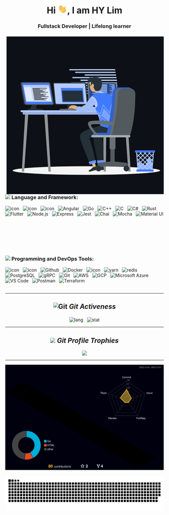 <h1 align="center">Hi <img src="https://raw.githubusercontent.com/ABSphreak/ABSphreak/master/gifs/Hi.gif" width="30px">, I am HY Lim </h1>
<h3 align="center">Fullstack Developer | Lifelong learner</h3>


<div>
<img align="right" src="./assets/coding_guy.gif" alt="adam-pw" /></p>

<div>

<h3>
<img src="https://media4.giphy.com/media/WFZvB7VIXBgiz3oDXE/giphy.gif" width="30px">&nbsp;Language and Framework:
</h3>

<div>
<img src="https://techstack-generator.vercel.app/ts-icon.svg" alt="icon" width="42" height="42" />
&nbsp;
<img src="https://techstack-generator.vercel.app/js-icon.svg" alt="icon" width="42" height="42" />
&nbsp;
<img src="https://techstack-generator.vercel.app/react-icon.svg" alt="icon" width="42" height="42" />
&nbsp;
<img height="42" src="https://user-images.githubusercontent.com/25181517/183890595-779a7e64-3f43-4634-bad2-eceef4e80268.png" alt="Angular" />
&nbsp;
<img height="42" src="https://user-images.githubusercontent.com/25181517/192149581-88194d20-1a37-4be8-8801-5dc0017ffbbe.png" alt="Go"  />
&nbsp;
<img height="42" src="https://user-images.githubusercontent.com/25181517/192106073-90fffafe-3562-4ff9-a37e-c77a2da0ff58.png" alt="C++" />
&nbsp;
<img height="42" src="https://user-images.githubusercontent.com/25181517/192106070-46255bcf-65e6-4c6b-a296-bf8d0d8fb2a7.png" alt="C" />
&nbsp;
<img height="42" src="https://user-images.githubusercontent.com/25181517/121405384-444d7300-c95d-11eb-959f-913020d3bf90.png" alt="C#" />
&nbsp;
<img height="42" src="https://user-images.githubusercontent.com/25181517/192599922-3a8ceb1c-ff1d-40bc-b73c-99ea1182d8ad.png" alt="Rust"  />
&nbsp;
<img height="42" src="https://user-images.githubusercontent.com/25181517/186150365-da1eccce-6201-487c-8649-45e9e99435fd.png" alt="Flutter" />
&nbsp;
<img height="42" src="https://user-images.githubusercontent.com/25181517/183568594-85e280a7-0d7e-4d1a-9028-c8c2209e073c.png" alt="Node.js" />
&nbsp;
<img height="42" src="https://user-images.githubusercontent.com/25181517/183859966-a3462d8d-1bc7-4880-b353-e2cbed900ed6.png" alt="Express" />
&nbsp;
<img height="42" src="https://user-images.githubusercontent.com/25181517/187955005-f4ca6f1a-e727-497b-b81b-93fb9726268e.png" alt="Jest" />
&nbsp;
<img height="42" src="https://user-images.githubusercontent.com/25181517/201476472-d2f5f644-cfc9-43e5-96d3-c8f40f18b5cb.png" alt="Chai"  />
&nbsp;
<img height="42" src="https://user-images.githubusercontent.com/25181517/201476630-f47cfff6-fdee-4ee1-9092-1793b71b1ca3.png" alt="Mocha"  />
&nbsp;
<img height="42" src="https://user-images.githubusercontent.com/25181517/189716630-fe6c084c-6c66-43af-aa49-64c8aea4a5c2.png" alt="Material UI" />
&nbsp;
</div>

</div>
<br>
<br>
<br>
<br>
<br>
<div>
<h3>
<img src="https://media2.giphy.com/media/bx3Cvt88j7PtM4SOaS/giphy.gif" width="30px">&nbsp;Programming and DevOps Tools:
</h3>

<div>
<img src="https://techstack-generator.vercel.app/raspberrypi-icon.svg" alt="icon" width="42" height="42" />
&nbsp;
<img src="https://techstack-generator.vercel.app/mysql-icon.svg" alt="icon" width="42" height="42" />
&nbsp;
<img src="https://techstack-generator.vercel.app/github-icon.svg" alt="Github" width="42" height="42" />
&nbsp;
<img src="https://techstack-generator.vercel.app/docker-icon.svg" alt="Docker" width="42" height="42" />
&nbsp;
<img src="https://techstack-generator.vercel.app/kubernetes-icon.svg" alt="icon" width="42" height="42" />
&nbsp;
<img height="42" src="https://user-images.githubusercontent.com/25181517/183049794-a3dfaddd-22ee-4ffe-b0b4-549ccd4879f9.png" alt="yarn" />
&nbsp;
<img height="42" src="https://user-images.githubusercontent.com/25181517/182884894-d3fa6ee0-f2b4-4960-9961-64740f533f2a.png" alt="redis"  />
&nbsp;
<img height="42" src="https://user-images.githubusercontent.com/25181517/117208740-bfb78400-adf5-11eb-97bb-09072b6bedfc.png" alt="PostgreSQL" />
&nbsp;
<img height="42" width="42" src="https://user-images.githubusercontent.com/25181517/192107855-e669c777-9172-49c5-b7e0-404e29df0fee.png" alt="gRPC" />
&nbsp;
<img height="42" width="42" src="https://user-images.githubusercontent.com/25181517/192108372-f71d70ac-7ae6-4c0d-8395-51d8870c2ef0.png" alt="Git" />
&nbsp;
<img height="42" width="42" src="https://user-images.githubusercontent.com/25181517/183896132-54262f2e-6d98-41e3-8888-e40ab5a17326.png" alt="AWS"  />
&nbsp;
<img height="42" width="42" src="https://user-images.githubusercontent.com/25181517/183911547-990692bc-8411-4878-99a0-43506cdb69cf.png" alt="GCP"  />
&nbsp;
<img height="42" width="42" src="https://user-images.githubusercontent.com/25181517/183911544-95ad6ba7-09bf-4040-ac44-0adafedb9616.png" alt="Microsoft Azure" />
&nbsp;
<img height="42" width="42" src="https://user-images.githubusercontent.com/25181517/192108891-d86b6220-e232-423a-bf5f-90903e6887c3.png" alt="VS Code" />
&nbsp;
<img height="42" width="42" src="https://user-images.githubusercontent.com/25181517/192109061-e138ca71-337c-4019-8d42-4792fdaa7128.png" alt="Postman" />
&nbsp;
<img height="42" src="https://user-images.githubusercontent.com/25181517/183345121-36788a6e-5462-424a-be67-af1ebeda79a2.png" alt="Terraform"  />
</div>

</div>


</div>
<br clear="both" />
</div>

<hr>

<div align="center">
<h2>
 <img src="https://media.giphy.com/media/W5eoZHPpUx9sapR0eu/giphy.gif" width="30px" alt="Git"/>&nbsp;<i><b>Git Activeness</b></i></p>
</h2>

<img height="150" src="https://github-readme-stats-hylim-tech-lover.vercel.app/api/top-langs?username=hylim-tech-lover&hide=jupyter%20notebook,scss,html&langs_count=6&show_icons=true&locale=en&layout=compact&theme=transparent" alt="lang" 
/>
&nbsp;
<img height="150" src="https://github-readme-stats-q9iehcv70-hylim-tech-lover.vercel.app/api?username=hylim-tech-lover&show_icons=true&locale=en&theme=transparent" alt="stat" /></p>
</div>

<hr>

<div align="center">
<h2>
<img src="https://media.giphy.com/media/QaMcXSekUWx7aogAUr/giphy.gif" width="35px" />&nbsp;<i><b>Git Profile Trophies<i><b>
</h2>
<img align="center" src="https://github-profile-trophy.vercel.app/?username=hylim-tech-lover&column=4&margin-w=45&margin-h=15&rank=-C,-B&theme=discord&no-bg=true" />
</div>

<hr>

<div align="center">
<img src="./profile-3d-contrib/profile-night-rainbow.svg" alt="commit history 3D plot" />
<br>
<br>
<img src="./generated/snake_animation.svg" alt="commit history animation" />
<div>

</div>
